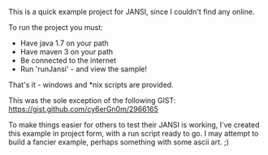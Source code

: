 This is a quick example project for JANSI, since I couldn't find any online.

To run the project you must:

* Have java 1.7 on your path
* Have maven 3 on your path
* Be connected to the internet
* Run 'runJansi' - and view the sample!

That's it - windows and *nix scripts are provided.

This was the sole exception of the following GIST: 
https://gist.github.com/cy6erGn0m/2966165

To make things easier for others to test their JANSI is working, I've created
this example in project form, with a run script ready to go. I may attempt to
build a fancier example, perhaps something with some ascii art. ;)